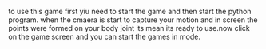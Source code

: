 to use this game first yiu need to start the game and then start the python program. when the cmaera is start to capture your motion and in screen the points were formed on your body joint
its mean its ready to use.now click on the game screen and you can start the games in mode.
